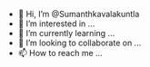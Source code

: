 - 👋 Hi, I’m @Sumanthkavalakuntla
- 👀 I’m interested in ...
- 🌱 I’m currently learning ...
- 💞️ I’m looking to collaborate on ...
- 📫 How to reach me ...

<!---
Sumanthkavalakuntla/Sumanthkavalakuntla is a ✨ special ✨ repository because its `README.md` (this file) appears on your GitHub profile.
You can click the Preview link to take a look at your changes.
--->
